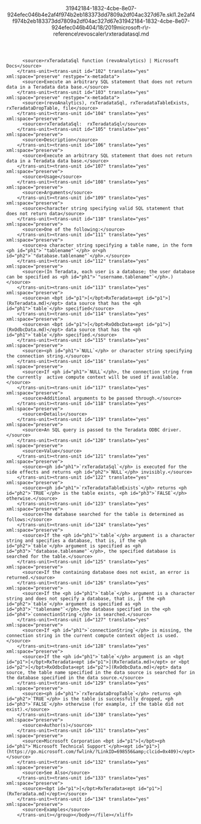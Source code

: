 <?xml version="1.0"?><xliff version="1.2" xmlns="urn:oasis:names:tc:xliff:document:1.2" xmlns:xsi="http://www.w3.org/2001/XMLSchema-instance" xsi:schemaLocation="urn:oasis:names:tc:xliff:document:1.2 xliff-core-1.2-transitional.xsd"><file datatype="xml" original="rxteradatasql.md" source-language="en-US" target-language="en-US"><header><tool tool-id="mdxliff" tool-name="mdxliff" tool-version="1.0-d1654b2" tool-company="Microsoft" /><xliffext:skl_file_name xmlns:xliffext="urn:microsoft:content:schema:xliffextensions">31942184-1832-4cbe-8e07-924efec046b4e2af4f974b2eb183373dd7809a2df04ac327d67e.skl</xliffext:skl_file_name><xliffext:version xmlns:xliffext="urn:microsoft:content:schema:xliffextensions">1.2</xliffext:version><xliffext:ms.openlocfilehash xmlns:xliffext="urn:microsoft:content:schema:xliffextensions">e2af4f974b2eb183373dd7809a2df04ac327d67e</xliffext:ms.openlocfilehash><xliffext:ms.sourcegitcommit xmlns:xliffext="urn:microsoft:content:schema:xliffextensions">31942184-1832-4cbe-8e07-924efec046b4</xliffext:ms.sourcegitcommit><xliffext:ms.lasthandoff xmlns:xliffext="urn:microsoft:content:schema:xliffextensions">04/18/2019</xliffext:ms.lasthandoff><xliffext:ms.openlocfilepath xmlns:xliffext="urn:microsoft:content:schema:xliffextensions">microsoft-r\r-reference\revoscaler\rxteradatasql.md</xliffext:ms.openlocfilepath></header><body><group id="content" extype="content"><trans-unit id="101" translate="yes" xml:space="preserve" restype="x-metadata">
          <source>rxTeradataSql function (revoAnalytics) | Microsoft Docs</source>
        </trans-unit><trans-unit id="102" translate="yes" xml:space="preserve" restype="x-metadata">
          <source>Execute an arbitrary SQL statement that does not return data in a Teradata data base.</source>
        </trans-unit><trans-unit id="103" translate="yes" xml:space="preserve" restype="x-metadata">
          <source>(revoAnalytics), rxTeradataSql, rxTeradataTableExists, rxTeradataDropTable, file</source>
        </trans-unit><trans-unit id="104" translate="yes" xml:space="preserve">
          <source>rxTeradataSql:  rxTeradataSql</source>
        </trans-unit><trans-unit id="105" translate="yes" xml:space="preserve">
          <source>Description</source>
        </trans-unit><trans-unit id="106" translate="yes" xml:space="preserve">
          <source>Execute an arbitrary SQL statement that does not return data in a Teradata data base.</source>
        </trans-unit><trans-unit id="107" translate="yes" xml:space="preserve">
          <source>Usage</source>
        </trans-unit><trans-unit id="108" translate="yes" xml:space="preserve">
          <source>Arguments</source>
        </trans-unit><trans-unit id="109" translate="yes" xml:space="preserve">
          <source>character string specifying valid SQL statement that does not return data</source>
        </trans-unit><trans-unit id="110" translate="yes" xml:space="preserve">
          <source>One of the following:</source>
        </trans-unit><trans-unit id="111" translate="yes" xml:space="preserve">
          <source>a character string specifying a table name, in the form <ph id="ph1">`"tablename"`</ph> or<ph id="ph2">`"database.tablename"`</ph>.</source>
        </trans-unit><trans-unit id="112" translate="yes" xml:space="preserve">
          <source>(In Teradata, each user is a database; the user database can be specified as <ph id="ph1">`"username.tablename"`</ph>.)</source>
        </trans-unit><trans-unit id="113" translate="yes" xml:space="preserve">
          <source>an <bpt id="p1">[</bpt>RxTeradata<ept id="p1">](RxTeradata.md)</ept> data source that has the <ph id="ph1">`table`</ph> specified</source>
        </trans-unit><trans-unit id="114" translate="yes" xml:space="preserve">
          <source>an <bpt id="p1">[</bpt>RxOdbcData<ept id="p1">](RxOdbcData.md)</ept> data source that has the <ph id="ph1">`table`</ph> specified.</source>
        </trans-unit><trans-unit id="115" translate="yes" xml:space="preserve">
          <source><ph id="ph1">`NULL`</ph> or character string specifying the connection string.</source>
        </trans-unit><trans-unit id="116" translate="yes" xml:space="preserve">
          <source>If <ph id="ph1">`NULL`</ph>, the connection string from the currently  active compute context will be used if available.</source>
        </trans-unit><trans-unit id="117" translate="yes" xml:space="preserve">
          <source>Additional arguments to be passed through.</source>
        </trans-unit><trans-unit id="118" translate="yes" xml:space="preserve">
          <source>Details</source>
        </trans-unit><trans-unit id="119" translate="yes" xml:space="preserve">
          <source>An SQL query is passed to the Teradata ODBC driver.</source>
        </trans-unit><trans-unit id="120" translate="yes" xml:space="preserve">
          <source>Value</source>
        </trans-unit><trans-unit id="121" translate="yes" xml:space="preserve">
          <source><ph id="ph1">`rxTeradataSql`</ph> is executed for the side effects and returns <ph id="ph2">`NULL`</ph> invisibly.</source>
        </trans-unit><trans-unit id="122" translate="yes" xml:space="preserve">
          <source><ph id="ph1">`rxTeradataTableExists`</ph> returns <ph id="ph2">`TRUE`</ph> is the table exists, <ph id="ph3">`FALSE`</ph> otherwise.</source>
        </trans-unit><trans-unit id="123" translate="yes" xml:space="preserve">
          <source>The database searched for the table is determined as follows:</source>
        </trans-unit><trans-unit id="124" translate="yes" xml:space="preserve">
          <source>If the <ph id="ph1">`table`</ph> argument is a character string and specifies a database, that is, if the <ph id="ph2">`table`</ph> argument is specified as <ph id="ph3">`"database.tablename"`</ph>, the specified database is searched for the table.</source>
        </trans-unit><trans-unit id="125" translate="yes" xml:space="preserve">
          <source>If the containing database does not exist, an error is returned.</source>
        </trans-unit><trans-unit id="126" translate="yes" xml:space="preserve">
          <source>If the <ph id="ph1">`table`</ph> argument is a character string and does not specify a database, that is, if the <ph id="ph2">`table`</ph> argument is specified as <ph id="ph3">`"tablename"`</ph>,the database specified in the <ph id="ph4">`connectionString`</ph> is searched.</source>
        </trans-unit><trans-unit id="127" translate="yes" xml:space="preserve">
          <source>If <ph id="ph1">`connectionString`</ph> is missing, the connection string in the current compute context object is used.</source>
        </trans-unit><trans-unit id="128" translate="yes" xml:space="preserve">
          <source>If the <ph id="ph1">`table`</ph> argument is an <bpt id="p1">[</bpt>RxTeradata<ept id="p1">](RxTeradata.md)</ept> or <bpt id="p2">[</bpt>RxOdbcData<ept id="p2">](RxOdbcData.md)</ept> data source, the table name specified in the data source is searched for in the database specified in the data source.</source>
        </trans-unit><trans-unit id="129" translate="yes" xml:space="preserve">
          <source><ph id="ph1">`rxTeradataDropTable`</ph> returns <ph id="ph2">`TRUE`</ph> is the table is successfully dropped, <ph id="ph3">`FALSE`</ph> otherwise (for example, if the table did not exist).</source>
        </trans-unit><trans-unit id="130" translate="yes" xml:space="preserve">
          <source>Author(s)</source>
        </trans-unit><trans-unit id="131" translate="yes" xml:space="preserve">
          <source>Microsoft Corporation <bpt id="p1">[</bpt><ph id="ph1">`Microsoft Technical Support`</ph><ept id="p1">](https://go.microsoft.com/fwlink/?LinkID=698556&amp;clcid=0x409)</ept></source>
        </trans-unit><trans-unit id="132" translate="yes" xml:space="preserve">
          <source>See Also</source>
        </trans-unit><trans-unit id="133" translate="yes" xml:space="preserve">
          <source><bpt id="p1">[</bpt>RxTeradata<ept id="p1">](RxTeradata.md)</ept></source>
        </trans-unit><trans-unit id="134" translate="yes" xml:space="preserve">
          <source>Examples</source>
        </trans-unit></group></body></file></xliff>